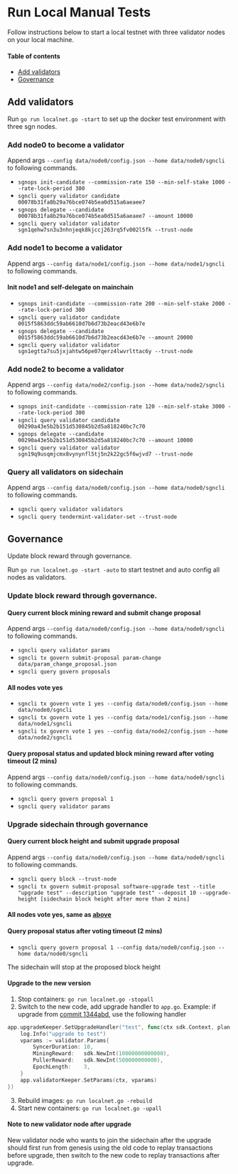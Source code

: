 # Run Local Manual Tests

Follow instructions below to start a local testnet with three validator nodes on your local machine.

#### Table of contents

- [Add validators](#add-validators)
- [Governance](#governance)

## Add validators

Run `go run localnet.go -start` to set up the docker test environment with three sgn nodes.

### Add node0 to become a validator
Append args `--config data/node0/config.json --home data/node0/sgncli` to following commands.

- `sgnops init-candidate --commission-rate 150 --min-self-stake 1000 --rate-lock-period 300`
- `sgncli query validator candidate 00078b31fa8b29a76bce074b5ea0d515a6aeaee7`
- `sgnops delegate --candidate 00078b31fa8b29a76bce074b5ea0d515a6aeaee7 --amount 10000`
- `sgncli query validator validator sgn1qehw7sn3u3nhnjeqk8kjccj263rq5fv002l5fk --trust-node`

### Add node1 to become a validator
Append args `--config data/node1/config.json --home data/node1/sgncli` to following commands.

#### Init node1 and self-delegate on mainchain
- `sgnops init-candidate --commission-rate 200 --min-self-stake 2000 --rate-lock-period 300`
- `sgncli query validator candidate 0015f5863ddc59ab6610d7b6d73b2eacd43e6b7e`
- `sgnops delegate --candidate 0015f5863ddc59ab6610d7b6d73b2eacd43e6b7e --amount 20000`
- `sgncli query validator validator sgn1egtta7su5jxjahtw56pe07qerz4lwvrlttac6y --trust-node`

### Add node2 to become a validator
Append args `--config data/node2/config.json --home data/node2/sgncli` to following commands.

- `sgnops init-candidate --commission-rate 120 --min-self-stake 3000 --rate-lock-period 300`
- `sgncli query validator candidate 00290a43e5b2b151d530845b2d5a818240bc7c70`
- `sgnops delegate --candidate 00290a43e5b2b151d530845b2d5a818240bc7c70 --amount 10000`
- `sgncli query validator validator sgn19q9usqmjcmx8vynynfl5tj5n2k22gc5f6wjvd7 --trust-node`

### Query all validators on sidechain
Append args `--config data/node0/config.json --home data/node0/sgncli` to following commands.
- `sgncli query validator validators`
- `sgncli query tendermint-validator-set --trust-node`

## Governance

Update block reward through governance.

Run `go run localnet.go -start -auto` to start testnet and auto config all nodes as validators.

### Update block reward through governance.

#### Query current block mining reward and submit change proposal
Append args `--config data/node0/config.json --home data/node0/sgncli` to following commands.

- `sgncli query validator params`
- `sgncli tx govern submit-proposal param-change data/param_change_proposal.json`
- `sgncli query govern proposals`

#### All nodes vote yes
- `sgncli tx govern vote 1 yes --config data/node0/config.json --home data/node0/sgncli`
- `sgncli tx govern vote 1 yes --config data/node1/config.json --home data/node1/sgncli`
- `sgncli tx govern vote 1 yes --config data/node2/config.json --home data/node2/sgncli`

#### Query proposal status and updated block mining reward after voting timeout (2 mins)
Append args `--config data/node0/config.json --home data/node0/sgncli` to following commands.

- `sgncli query govern proposal 1`
- `sgncli query validator params`

### Upgrade sidechain through governance

#### Query current block height and submit upgrade proposal
Append args `--config data/node0/config.json --home data/node0/sgncli` to following commands.

- `sgncli query block --trust-node`
- `sgncli tx govern submit-proposal software-upgrade test --title "upgrade test" --description "upgrade test" --deposit 10 --upgrade-height [sidechain block height after more than 2 mins]`

#### All nodes vote yes, same as [above](#all-nodes-vote-yes)

#### Query proposal status after voting timeout (2 mins)
- `sgncli query govern proposal 1 --config data/node0/config.json --home data/node0/sgncli`

The sidechain will stop at the proposed block height

#### Upgrade to the new version
1. Stop containers: `go run localnet.go -stopall`
2. Switch to the new code, add upgrade handler to `app.go`. Example: if upgrade from [commit 1344abd](https://github.com/celer-network/sgn/tree/1344abd02183990f3f958fc3ae2b8ca148ee485f), use the following handler
```go
app.upgradeKeeper.SetUpgradeHandler("test", func(ctx sdk.Context, plan upgrade.Plan) {
    log.Info("upgrade to test")
    vparams := validator.Params{
        SyncerDuration: 10,
        MiningReward:   sdk.NewInt(10000000000000),
        PullerReward:   sdk.NewInt(500000000000),
        EpochLength:    3,
    }
    app.validatorKeeper.SetParams(ctx, vparams)
})
```
3. Rebuild images: `go run localnet.go -rebuild`
4. Start new containers: `go run localnet.go -upall`

#### Note to new validator node after upgrade
New validator node who wants to join the sidechain after the upgrade should first run from genesis using the old code to replay transactions before upgrade, then switch to the new code to replay transactions after upgrade.
